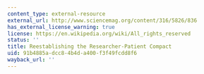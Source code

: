 ```yaml
---
content_type: external-resource
external_url: http://www.sciencemag.org/content/316/5826/836
has_external_license_warning: true
license: https://en.wikipedia.org/wiki/All_rights_reserved
status: ''
title: Reestablishing the Researcher-Patient Compact
uid: 91b4885a-dcc8-4b4d-a400-f3f49fcdd8f6
wayback_url: ''
---
```

